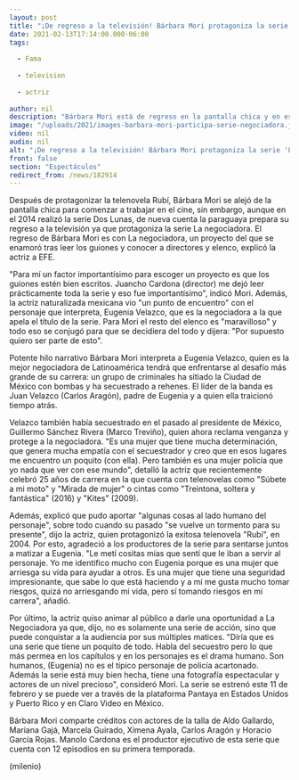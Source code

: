 ```yaml
---
layout: post
title: "¡De regreso a la televisión! Bárbara Mori protagoniza la serie 'La negociadora'"
date: 2021-02-13T17:14:00.000-06:00
tags:
  
  - Fama
  
  - television
  
  - actriz
  
author: nil
description: "Bárbara Mori está de regreso en la pantalla chica y en esta ocasión la actriz protagoniza la serie La negociadora. "
image: "/uploads/2021/images-barbara-mori-participa-serie-negociadora.jpg"
video: nil
audio: nil
alt: "¡De regreso a la televisión! Bárbara Mori protagoniza la serie 'La negociadora'"
front: false
section: "Espectáculos"
redirect_from: /news/182914
---
```


Después de protagonizar la telenovela Rubí, Bárbara Mori se alejó de la pantalla chica para comenzar a trabajar en el cine, sin embargo, aunque en el 2014 realizó la serie Dos Lunas, de nueva cuenta la paraguaya prepara su regreso a la televisión ya que protagoniza la serie La negociadora. El regreso de Bárbara Mori es con La negociadora, un proyecto del que se enamoró tras leer los guiones y conocer a directores y elenco, explicó la actriz a EFE. 

"Para mí un factor importantísimo para escoger un proyecto es que los guiones estén bien escritos. Juancho Cardona (director) me dejó leer prácticamente toda la serie y eso fue importantísimo", indicó Mori. Además, la actriz naturalizada mexicana vio "un punto de encuentro" con el personaje que interpreta, Eugenia Velazco, que es la negociadora a la que apela el título de la serie. Para Mori el resto del elenco es "maravilloso" y todo eso se conjugó para que se decidiera del todo y dijera: "Por supuesto quiero ser parte de esto". 

Potente hilo narrativo Bárbara Mori interpreta a Eugenia Velazco, quien es la mejor negociadora de Latinoamérica tendrá que enfrentarse al desafío más grande de su carrera: un grupo de criminales ha sitiado la Ciudad de México con bombas y ha secuestrado a rehenes. El líder de la banda es Juan Velazco (Carlos Aragón), padre de Eugenia y a quien ella traicionó tiempo atrás. 

Velazco también había secuestrado en el pasado al presidente de México, Guillermo Sánchez Rivera (Marco Treviño), quien ahora reclama venganza y protege a la negociadora. "Es una mujer que tiene mucha determinación, que genera mucha empatía con el secuestrador y creo que en esos lugares me encuentro un poquito (con ella). Pero también es una mujer policía que yo nada que ver con ese mundo", detalló la actriz que recientemente celebró 25 años de carrera en la que cuenta con telenovelas como "Súbete a mi moto" y "Mirada de mujer" o cintas como "Treintona, soltera y fantástica" (2016) y "Kites" (2009). 

Además, explicó que pudo aportar "algunas cosas al lado humano del personaje", sobre todo cuando su pasado "se vuelve un tormento para su presente", dijo la actriz, quien protagonizó la exitosa telenovela "Rubí", en 2004. Por esto, agradeció a los productores de la serie para sentarse juntos a matizar a Eugenia. "Le metí cositas mías que sentí que le iban a servir al personaje. Yo me identifico mucho con Eugenia porque es una mujer que arriesga su vida para ayudar a otros. Es una mujer que tiene una seguridad impresionante, que sabe lo que está haciendo y a mí me gusta mucho tomar riesgos, quizá no arriesgando mi vida, pero sí tomando riesgos en mi carrera", añadió. 

Por último, la actriz quiso animar al público a darle una oportunidad a La Negociadora ya que, dijo, no es solamente una serie de acción, sino que puede conquistar a la audiencia por sus múltiples matices. 
"Diría que es una serie que tiene un poquito de todo. Habla del secuestro pero lo que más permea en los capítulos y en los personajes es el drama humano. Son humanos, (Eugenia) no es el típico personaje de policía acartonado. Además la serie está muy bien hecha, tiene una fotografía espectacular y actores de un nivel precioso", consideró Mori. 
La serie se estrenó este 11 de febrero y se puede ver a través de la plataforma Pantaya en Estados Unidos y Puerto Rico y en Claro Video en México. 

Bárbara Mori comparte créditos con actores de la talla de Aldo Gallardo, Mariana Gajá, Marcela Guirado, Ximena Ayala, Carlos Aragón y Horacio García Rojas. Manolo Cardona es el productor ejecutivo de esta serie que cuenta con 12 episodios en su primera temporada.

(milenio)